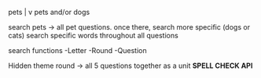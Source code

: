 pets
|
v
pets and/or dogs

search pets -> all pet questions. once there, search more specific (dogs or cats)
search specific words throughout all questions

search functions
-Letter
-Round
-Question

Hidden theme round -> all 5 questions together as a unit
**SPELL CHECK API**
